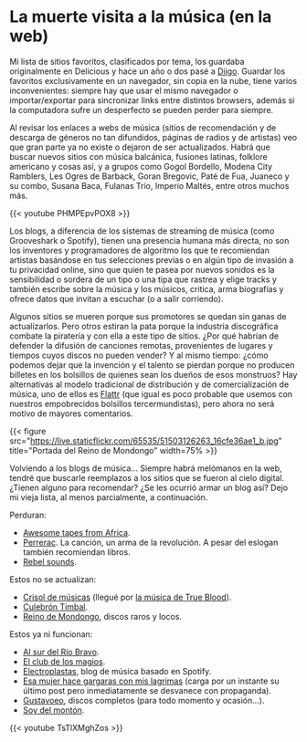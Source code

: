 # La muerte visita a la música (en la web)


Mi lista de sitios favoritos, clasificados por tema, los guardaba originalmente
en Delicious y hace un año o dos pasé a [Diigo](https://www.diigo.com). Guardar
los favoritos exclusivamente en un navegador, sin copia en la nube, tiene varios
inconvenientes: siempre hay que usar el mismo navegador o importar/exportar para
sincronizar links entre distintos browsers, además si la computadora sufre un
desperfecto se pueden perder para siempre.

Al revisar los enlaces a webs de música (sitios de recomendación y de
descarga de géneros no tan difundidos, páginas de radios y de artistas)
veo que gran parte ya no existe o dejaron de ser actualizados. Habrá que
buscar nuevos sitios con música balcánica, fusiones latinas, folklore
americano y cosas así, y a grupos como Gogol Bordello, Modena City
Ramblers, Les Ogres de Barback, Goran Bregovic, Paté de Fua, Juaneco y
su combo, Susana Baca, Fulanas Trio, Imperio Maltés, entre otros muchos
más.

{{< youtube PHMPEpvPOX8 >}}

Los blogs, a diferencia de los sistemas de streaming de música (como
Grooveshark o Spotify), tienen una presencia humana más directa, no son
los inventores y programadores de algoritmo los que te recomiendan
artistas basándose en tus selecciones previas o en algún tipo de
invasión a tu privacidad online, sino que quien te pasea por nuevos
sonidos es la sensibilidad o sordera de un tipo o una tipa que rastrea y
elige tracks y también escribe sobre la música y los músicos, critica,
arma biografías y ofrece datos que invitan a escuchar (o a salir
corriendo).

Algunos sitios se mueren porque sus promotores se quedan sin ganas de
actualizarlos. Pero otros estiran la pata porque la industria
discográfica combate la piratería y con ella a este tipo de sitios. ¿Por
qué habrían de defender la difusión de canciones remotas, provenientes
de lugares y tiempos cuyos discos no pueden vender? Y al mismo tiempo:
¿cómo podemos dejar que la invención y el talento se pierdan porque no
producen billetes en los bolsillos de quienes sean los dueños de esos
monstruos? Hay alternativas al modelo tradicional de distribución y de
comercialización de música, uno de ellos es
[Flattr](https://flattr.com/) (que igual es poco probable que usemos con
nuestros empobrecidos bolsillos tercermundistas), pero ahora no será
motivo de mayores comentarios.

{{< figure src="https://live.staticflickr.com/65535/51503126263_16cfe36ae1_b.jpg" title="Portada del Reino de Mondongo" width=75% >}}

Volviendo a los blogs de música\... Siempre habrá melómanos en la web,
tendré que buscarle reemplazos a los sitios que se fueron al cielo
digital. ¿Tienen alguno para recomendar? ¿Se les ocurrió armar un blog
así? Dejo mi vieja lista, al menos parcialmente, a continuación.

Perduran:

-   [Awesome tapes from Africa](path).
-   [Perrerac](http://perrerac.org/). La canción, un arma de la
    revolución. A pesar del eslogan también recomiendan libros.
-   [Rebel sounds](http://rebelsounds.org/).

Estos no se actualizan:

-   [Crisol de músicas](http://www.crisoldemusicas.com/) (llegué por [la
    música de True
    Blood](http://www.crisoldemusicas.com/2008/12/la-msica-de-true-blood.html)).
-   [Culebrón Timbal](http://www.culebrontimbal.com.ar).
-   [Reino de Mondongo](http://reinodemondongo.blogspot.com), discos
    raros y locos.

Estos ya ni funcionan:

-   [Al sur del Río Bravo](http://alsurdelriobravo.blogspot.com).
-   [El club de los magios](http://elclubdelosmagios.wordpress.com).
-   [Electroplastas](http://www.electroplastas.es/), blog de música
    basado en Spotify.
-   [Esa mujer hace gargaras con mis
    lagrimas](http://otrodomingosinsol.blogspot.com) (carga por un
    instante su último post pero inmediatamente se desvanece con
    propaganda).
-   [Gustavoeo](http://gustavoeo.net/), discos completos (para todo
    momento y ocasión\...).
-   [Soy del montón](http://soydelmonton.com/).

{{< youtube TsTlXMghZos >}}


